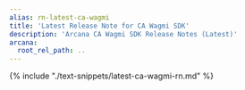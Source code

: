 ```yaml
---
alias: rn-latest-ca-wagmi
title: 'Latest Release Note for CA Wagmi SDK'
description: 'Arcana CA Wagmi SDK Release Notes (Latest)'
arcana:
  root_rel_path: ..
---
```


{% include "./text-snippets/latest-ca-wagmi-rn.md" %}